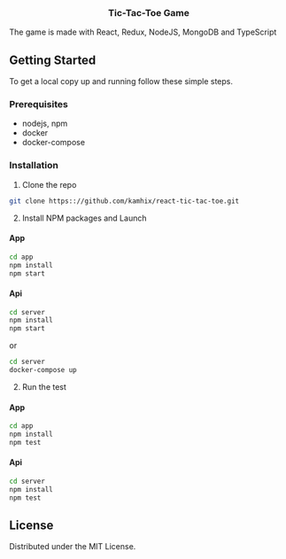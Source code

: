 
<br  />

<p  align="center">

<h3  align="center">Tic-Tac-Toe Game</h3>

  

<p  align="center">

The game is made with React, Redux, NodeJS, MongoDB and TypeScript

</p>

</p>

<!-- GETTING STARTED -->

## Getting Started

  

To get a local copy up and running follow these simple steps.

  

### Prerequisites
  
* nodejs, npm
* docker
* docker-compose

### Installation

1. Clone the repo

```sh
git clone https:://github.com/kamhix/react-tic-tac-toe.git
```

2. Install NPM packages and Launch
#### App
```sh
cd app
npm install
npm start
```
#### Api
```sh
cd server
npm install
npm start
```
or
```sh
cd server
docker-compose up
```


2. Run the test
#### App
```sh
cd app
npm install
npm test
```
#### Api
```sh
cd server
npm install
npm test
```

## License

  

Distributed under the MIT License. 
